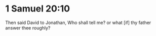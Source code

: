 # 1 Samuel 20:10

Then said David to Jonathan, Who shall tell me? or what [if] thy father answer thee roughly?
